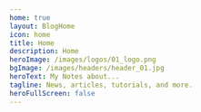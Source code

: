 ```yaml
---
home: true
layout: BlogHome
icon: home
title: Home
description: Home
heroImage: /images/logos/01_logo.png
bgImage: /images/headers/header_01.jpg
heroText: My Notes about...
tagline: News, articles, tutorials, and more.
heroFullScreen: false
---
```


<Banner />
